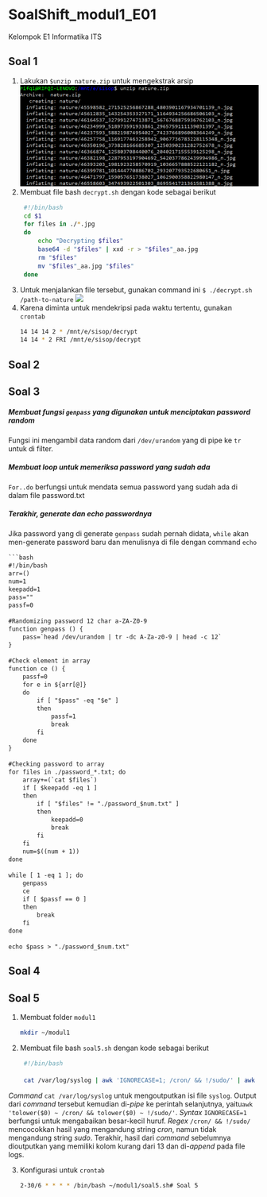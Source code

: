 # SoalShift_modul1_E01
Kelompok E1 Informatika ITS

## Soal 1

1. Lakukan `$unzip nature.zip` untuk mengekstrak arsip
    ![Extracting zip](https://github.com/mardikarifqi/SoalShift_modul1_E01/blob/master/img/1a.png?raw=true)
2. Membuat file bash `decrypt.sh` dengan kode sebagai berikut
   ```bash
    #!/bin/bash
    cd $1 
    for files in ./*.jpg 
    do
        echo "Decrypting $files"
        base64 -d "$files" | xxd -r > "$files"_aa.jpg
        rm "$files"
        mv "$files"_aa.jpg "$files"
    done
3. Untuk menjalankan file tersebut, gunakan command ini
    `$ ./decrypt.sh /path-to-nature`
    ![](https://github.com/mardikarifqi/SoalShift_modul1_E01/blob/master/img/1b.png?raw=true)
4. Karena diminta untuk mendekripsi pada waktu tertentu, gunakan `crontab`
   ```bash
   14 14 14 2 * /mnt/e/sisop/decrypt
   14 14 * 2 FRI /mnt/e/sisop/decrypt

## Soal 2

## Soal 3

##### Membuat fungsi `genpass` yang digunakan untuk menciptakan password random
Fungsi ini mengambil data random dari `/dev/urandom` yang di pipe ke `tr` untuk di filter.

##### Membuat loop untuk memeriksa password yang sudah ada
`For..do` berfungsi untuk mendata semua password yang sudah ada di dalam file password.txt

##### Terakhir, generate dan echo passwordnya
Jika password yang di generate `genpass` sudah pernah didata, `while` akan men-generate password baru dan menulisnya di file dengan command `echo`

    ```bash
    #!/bin/bash
	arr=()
	num=1
	keepadd=1
	pass=""
	passf=0

	#Randomizing password 12 char a-ZA-Z0-9
	function genpass () {
		pass=`head /dev/urandom | tr -dc A-Za-z0-9 | head -c 12`
	}

	#Check element in array
	function ce () {
		passf=0
		for e in ${arr[@]}
		do
			if [ "$pass" -eq "$e" ]
			then
				passf=1
				break
			fi
		done
	}

	#Checking password to array
	for files in ./password_*.txt; do
		array+=(`cat $files`)
		if [ $keepadd -eq 1 ]
		then
			if [ "$files" != "./password_$num.txt" ]
			then
				keepadd=0
				break
			fi
		fi
		num=$((num + 1))
	done

	while [ 1 -eq 1 ]; do
		genpass
		ce
		if [ $passf == 0 ]
		then
			break
		fi
	done

    echo $pass > "./password_$num.txt"

## Soal 4

## Soal 5

1. Membuat folder `modul1`
    ```bash
    mkdir ~/modul1

2. Membuat file bash `soal5.sh` dengan kode sebagai berikut
   ```bash
    #!/bin/bash

    cat /var/log/syslog | awk 'IGNORECASE=1; /cron/ && !/sudo/' | awk 'NF<13' >> /home/pristiz/modul1/logs
  _Command_ `cat /var/log/syslog` untuk mengoutputkan isi file `syslog`.
  Output dari _command_ tersebut kemudian di-_pipe_ ke perintah selanjutnya, yaitu`awk 'tolower($0) ~ /cron/ && tolower($0) ~ !/sudo/'`. _Syntax_ `IGNORECASE=1` berfungsi untuk mengabaikan besar-kecil huruf. _Regex_ `/cron/ && !/sudo/` mencocokkan hasil yang mengandung string _cron_, namun tidak mengandung string _sudo_.
  Terakhir, hasil dari _command_ sebelumnya dioutputkan yang memiliki kolom kurang dari 13 dan di-_append_ pada file logs.

3. Konfigurasi untuk `crontab`
   ```bash
   2-30/6 * * * * /bin/bash ~/modul1/soal5.sh# Soal 5
